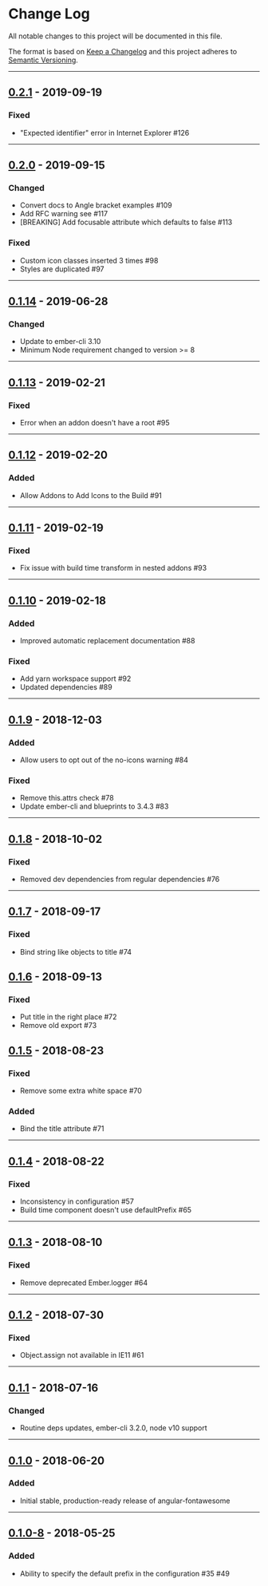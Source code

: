 # Change Log

All notable changes to this project will be documented in this file.

The format is based on [Keep a Changelog](http://keepachangelog.com/) and this project adheres to [Semantic Versioning](http://semver.org/).

---
## [0.2.1](https://github.com/FortAwesome/ember-fontawesome/releases/tag/0.2.1) - 2019-09-19

### Fixed
* "Expected identifier" error in Internet Explorer #126

---
## [0.2.0](https://github.com/FortAwesome/ember-fontawesome/releases/tag/0.2.0) - 2019-09-15

### Changed
* Convert docs to Angle bracket examples #109
* Add RFC warning see #117
* [BREAKING] Add focusable attribute which defaults to false #113

### Fixed
* Custom icon classes inserted 3 times #98
* Styles are duplicated #97

---
## [0.1.14](https://github.com/FortAwesome/ember-fontawesome/releases/tag/0.1.14) - 2019-06-28

### Changed
* Update to ember-cli 3.10
* Minimum Node requirement changed to version >= 8

---
## [0.1.13](https://github.com/FortAwesome/ember-fontawesome/releases/tag/0.1.13) - 2019-02-21

### Fixed
* Error when an addon doesn't have a root #95

---
## [0.1.12](https://github.com/FortAwesome/ember-fontawesome/releases/tag/0.1.12) - 2019-02-20

### Added
* Allow Addons to Add Icons to the Build #91

---
## [0.1.11](https://github.com/FortAwesome/ember-fontawesome/releases/tag/0.1.11) - 2019-02-19

### Fixed
* Fix issue with build time transform in nested addons #93

---
## [0.1.10](https://github.com/FortAwesome/ember-fontawesome/releases/tag/0.1.10) - 2019-02-18

### Added
* Improved automatic replacement documentation #88

### Fixed
* Add yarn workspace support #92
* Updated dependencies #89

---
## [0.1.9](https://github.com/FortAwesome/ember-fontawesome/releases/tag/0.1.9) - 2018-12-03

### Added
* Allow users to opt out of the no-icons warning #84

### Fixed
* Remove this.attrs check #78
* Update ember-cli and blueprints to 3.4.3 #83

---
## [0.1.8](https://github.com/FortAwesome/ember-fontawesome/releases/tag/0.1.8) - 2018-10-02

### Fixed
* Removed dev dependencies from regular dependencies #76

---
## [0.1.7](https://github.com/FortAwesome/ember-fontawesome/releases/tag/0.1.7) - 2018-09-17

### Fixed
* Bind string like objects to title #74

## [0.1.6](https://github.com/FortAwesome/ember-fontawesome/releases/tag/0.1.6) - 2018-09-13

### Fixed
* Put title in the right place #72
* Remove old export #73

## [0.1.5](https://github.com/FortAwesome/ember-fontawesome/releases/tag/0.1.5) - 2018-08-23

### Fixed
*  Remove some extra white space #70

### Added
*  Bind the title attribute #71 

---

## [0.1.4](https://github.com/FortAwesome/ember-fontawesome/releases/tag/0.1.4) - 2018-08-22

### Fixed
*  Inconsistency in configuration #57
*  Build time component doesn't use defaultPrefix #65 

---

## [0.1.3](https://github.com/FortAwesome/ember-fontawesome/releases/tag/0.1.3) - 2018-08-10

### Fixed
* Remove deprecated Ember.logger #64

---

## [0.1.2](https://github.com/FortAwesome/ember-fontawesome/releases/tag/0.1.2) - 2018-07-30

### Fixed
* Object.assign not available in IE11 #61

---

## [0.1.1](https://github.com/FortAwesome/ember-fontawesome/releases/tag/0.1.1) - 2018-07-16

### Changed
* Routine deps updates, ember-cli 3.2.0, node v10 support

---

## [0.1.0](https://github.com/FortAwesome/ember-fontawesome/releases/tag/0.1.0) - 2018-06-20

### Added
* Initial stable, production-ready release of angular-fontawesome

---

## [0.1.0-8](https://github.com/FortAwesome/ember-fontawesome/releases/tag/0.1.0-8) - 2018-05-25

### Added
* Ability to specify the default prefix in the configuration #35 #49
